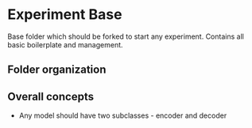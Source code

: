 # Experiment Base

Base folder which should be forked to start any experiment. Contains all basic boilerplate and management.

## Folder organization

## Overall concepts

- Any model should have two subclasses - encoder and decoder




